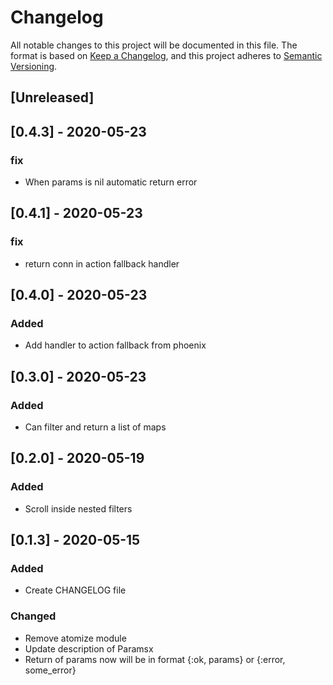 # Changelog

All notable changes to this project will be documented in this file.
The format is based on [Keep a Changelog](https://keepachangelog.com/en/1.0.0/),
and this project adheres to [Semantic Versioning](https://semver.org/spec/v2.0.0.html).

## [Unreleased]

## [0.4.3] - 2020-05-23
### fix
- When params is nil automatic return error

## [0.4.1] - 2020-05-23
### fix
- return conn in action fallback handler


## [0.4.0] - 2020-05-23
### Added
- Add handler to action fallback from phoenix

## [0.3.0] - 2020-05-23
### Added
- Can filter and return a list of maps

## [0.2.0] - 2020-05-19
### Added
- Scroll inside nested filters

## [0.1.3] - 2020-05-15
### Added
- Create CHANGELOG file

### Changed
- Remove atomize module
- Update description of Paramsx
- Return of params now will be in format {:ok, params} or {:error, some_error}

